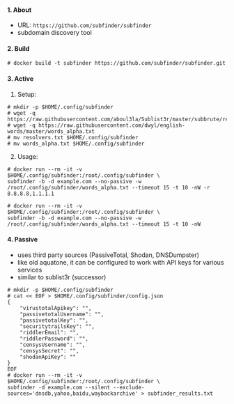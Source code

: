 #### 1. About

- URL: `https://github.com/subfinder/subfinder`
- subdomain discovery tool


#### 2. Build
```
# docker build -t subfinder https://github.com/subfinder/subfinder.git
```


#### 3. Active

1. Setup:
```
# mkdir -p $HOME/.config/subfinder
# wget -q https://raw.githubusercontent.com/aboul3la/Sublist3r/master/subbrute/resolvers.txt
# wget -q https://raw.githubusercontent.com/dwyl/english-words/master/words_alpha.txt
# mv resolvers.txt $HOME/.config/subfinder
# mv words_alpha.txt $HOME/.config/subfinder
```

2. Usage:
```
# docker run --rm -it -v $HOME/.config/subfinder:/root/.config/subfinder \
subfinder -b -d example.com --no-passive -w /root/.config/subfinder/words_alpha.txt --timeout 15 -t 10 -nW -r 8.8.8.8,1.1.1.1

# docker run --rm -it -v $HOME/.config/subfinder:/root/.config/subfinder \
subfinder -b -d example.com --no-passive -w /root/.config/subfinder/words_alpha.txt --timeout 15 -t 10 -nW
```


#### 4. Passive

- uses third party sources (PassiveTotal, Shodan, DNSDumpster)
- like old aquatone, it can be configured to work with API keys for various services
- similar to sublist3r (successor)

```
# mkdir -p $HOME/.config/subfinder
# cat << EOF > $HOME/.config/subfinder/config.json
{
	"virustotalApikey": "",
	"passivetotalUsername": "",
	"passivetotalKey": "",
	"securitytrailsKey": "",
	"riddlerEmail": "",
	"riddlerPassword": "",
	"censysUsername": "",
	"censysSecret": "",
	"shodanApiKey": ""
}
EOF
# docker run --rm -it -v $HOME/.config/subfinder:/root/.config/subfinder \
subfinder -d example.com --silent --exclude-sources='dnsdb,yahoo,baidu,waybackarchive' > subfinder_results.txt
```
